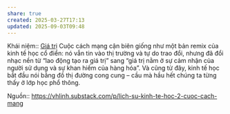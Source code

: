 ```yaml
---
share: true
created: 2025-03-27T17:13
updated: 2025-09-03T09:48
---
```

Khái niệm:: [Giá trị](../../../%CE%9E%20Kh%C3%A1i%20ni%E1%BB%87m/Gi%C3%A1%20tr%E1%BB%8B.md)
Cuộc cách mạng cận biên giống như một bản remix của kinh tế học cổ điển: nó vẫn tin vào thị trường và tự do trao đổi, nhưng đã đổi nhạc nền từ “lao động tạo ra giá trị” sang “giá trị nằm ở sự cảm nhận của người sử dụng và sự khan hiếm của hàng hóa”. Và cũng từ đây, kinh tế học bắt đầu nói bằng đồ thị đường cong cung – cầu mà hầu hết chúng ta từng thấy ở lớp học phổ thông.

Nguồn:: https://vhlinh.substack.com/p/lich-su-kinh-te-hoc-2-cuoc-cach-mang